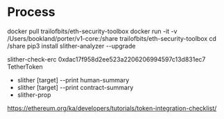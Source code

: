 # Process

docker pull trailofbits/eth-security-toolbox
docker run -it -v /Users/bookland/porter/v1-core:/share trailofbits/eth-security-toolbox
cd /share
pip3 install slither-analyzer --upgrade

slither-check-erc 0xdac17f958d2ee523a2206206994597c13d831ec7 TetherToken

- slither [target] --print human-summary
- slither [target] --print contract-summary
- slither-prop 


https://ethereum.org/ka/developers/tutorials/token-integration-checklist/